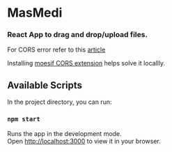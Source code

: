 # MasMedi

### React App to drag and drop/upload files.

For CORS error refer to this [article](https://medium.com/@dtkatz/3-ways-to-fix-the-cors-error-and-how-access-control-allow-origin-works-d97d55946d9)

Installing [moesif CORS extension](https://chrome.google.com/webstore/detail/moesif-orign-cors-changer/digfbfaphojjndkpccljibejjbppifbc?hl=en-US) helps solve it locallly.


## Available Scripts

In the project directory, you can run:

### `npm start`

Runs the app in the development mode.\
Open [http://localhost:3000](http://localhost:3000) to view it in your browser.

